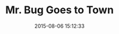 ---
title: Mr. Bug Goes to Town
interactive: true
layout: notations-cols.hbs
director: Fleischer Studio
year: 1941
date: 2015-08-06 15:12:33
description: One of the earliest examples of notations for an animated film. Created by the Fleischer studio for their feature length film Mr. Bug Goes to Town (1941).
disclaimer: This application is created for educational and research purposes only. The Copyright of the source material (images and video) remain with the original owners.
imgName: fleischer-bugGoesToTown
poster: bug-goes-to-town-poster.jpg
videos:
  - mp4: bug-goes-to-town.mp4
  - webm: bug-goes-to-town.webm
  - ogg: bug-goes-to-town.ogv
---